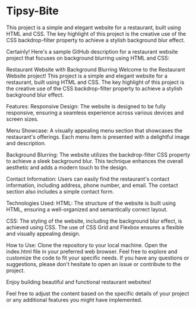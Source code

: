 # Tipsy-Bite
This project is a simple and elegant website for a restaurant, built using HTML and CSS. The key highlight of this project is the creative use of the CSS backdrop-filter property to achieve a stylish background blur effect.


Certainly! Here's a sample GitHub description for a restaurant website project that focuses on background blurring using HTML and CSS:

Restaurant Website with Background Blurring
Welcome to the Restaurant Website project! This project is a simple and elegant website for a restaurant, built using HTML and CSS. The key highlight of this project is the creative use of the CSS backdrop-filter property to achieve a stylish background blur effect.

Features:
Responsive Design: The website is designed to be fully responsive, ensuring a seamless experience across various devices and screen sizes.

Menu Showcase: A visually appealing menu section that showcases the restaurant's offerings. Each menu item is presented with a delightful image and description.

Background Blurring: The website utilizes the backdrop-filter CSS property to achieve a sleek background blur. This technique enhances the overall aesthetic and adds a modern touch to the design.

Contact Information: Users can easily find the restaurant's contact information, including address, phone number, and email. The contact section also includes a simple contact form.

Technologies Used:
HTML: The structure of the website is built using HTML, ensuring a well-organized and semantically correct layout.

CSS: The styling of the website, including the background blur effect, is achieved using CSS. The use of CSS Grid and Flexbox ensures a flexible and visually appealing design.

How to Use:
Clone the repository to your local machine.
Open the index.html file in your preferred web browser.
Feel free to explore and customize the code to fit your specific needs. If you have any questions or suggestions, please don't hesitate to open an issue or contribute to the project.

Enjoy building beautiful and functional restaurant websites!

Feel free to adjust the content based on the specific details of your project or any additional features you might have implemented.
